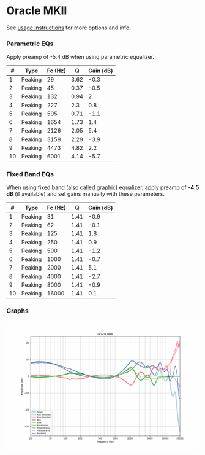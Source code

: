 # Oracle MKII
See [usage instructions](https://github.com/jaakkopasanen/AutoEq#usage) for more options and info.

### Parametric EQs
Apply preamp of -5.4 dB when using parametric equalizer.

|   # | Type    |   Fc (Hz) |    Q |   Gain (dB) |
|-----|---------|-----------|------|-------------|
|   1 | Peaking |        29 | 3.62 |        -0.3 |
|   2 | Peaking |        45 | 0.37 |        -0.5 |
|   3 | Peaking |       132 | 0.94 |         2   |
|   4 | Peaking |       227 | 2.3  |         0.8 |
|   5 | Peaking |       595 | 0.71 |        -1.1 |
|   6 | Peaking |      1654 | 1.73 |         1.4 |
|   7 | Peaking |      2126 | 2.05 |         5.4 |
|   8 | Peaking |      3159 | 2.29 |        -3.9 |
|   9 | Peaking |      4473 | 4.82 |         2.2 |
|  10 | Peaking |      6001 | 4.14 |        -5.7 |

### Fixed Band EQs
When using fixed band (also called graphic) equalizer, apply preamp of **-4.5 dB** (if available) and set gains manually with these parameters.

|   # | Type    |   Fc (Hz) |    Q |   Gain (dB) |
|-----|---------|-----------|------|-------------|
|   1 | Peaking |        31 | 1.41 |        -0.9 |
|   2 | Peaking |        62 | 1.41 |        -0.1 |
|   3 | Peaking |       125 | 1.41 |         1.8 |
|   4 | Peaking |       250 | 1.41 |         0.9 |
|   5 | Peaking |       500 | 1.41 |        -1.2 |
|   6 | Peaking |      1000 | 1.41 |        -0.7 |
|   7 | Peaking |      2000 | 1.41 |         5.1 |
|   8 | Peaking |      4000 | 1.41 |        -2.7 |
|   9 | Peaking |      8000 | 1.41 |        -0.9 |
|  10 | Peaking |     16000 | 1.41 |         0.1 |

### Graphs
![](./Oracle%20MKII.png)
